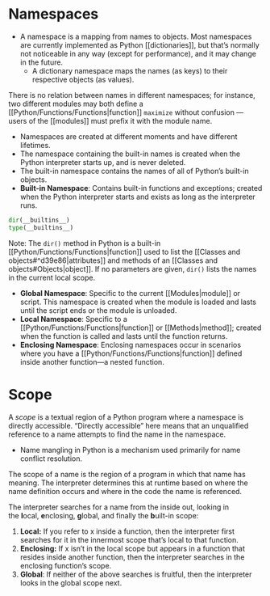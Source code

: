 # Namespaces

- A namespace is a mapping from names to objects. Most namespaces are currently implemented as Python [[dictionaries]], but that’s normally not noticeable in any way (except for performance), and it may change in the future.
	- A dictionary namespace maps the names (as keys) to their respective objects (as values).

There is no relation between names in different namespaces; for instance, two different modules may both define a [[Python/Functions/Functions|function]] `maximize` without confusion — users of the [[modules]] must prefix it with the module name.

- Namespaces are created at different moments and have different lifetimes.
- The namespace containing the built-in names is created when the Python interpreter starts up, and is never deleted.
- The built-in namespace contains the names of all of Python’s built-in objects.
- **Built-in Namespace**: Contains built-in functions and exceptions; created when the Python interpreter starts and exists as long as the interpreter runs.

```Python
dir(__builtins__)
type(__builtins__)
```
Note: The `dir()` method in Python is a built-in [[Python/Functions/Functions|function]] used to list the [[Classes and objects#^d39e86|attributes]] and methods of an [[Classes and objects#Objects|object]]. If no parameters are given, `dir()` lists the names in the current local scope.

- **Global Namespace**: Specific to the current [[Modules|module]] or script. This namespace is created when the module is loaded and lasts until the script ends or the module is unloaded.
- **Local Namespace**: Specific to a [[Python/Functions/Functions|function]] or [[Methods|method]]; created when the function is called and lasts until the function returns.
- **Enclosing Namespace**: Enclosing namespaces occur in scenarios where you have a [[Python/Functions/Functions|function]] defined inside another function—a nested function.
# Scope

A _scope_ is a textual region of a Python program where a namespace is directly accessible. “Directly accessible” here means that an unqualified reference to a name attempts to find the name in the namespace.

- Name mangling in Python is a mechanism used primarily for name conflict resolution.

The scope of a name is the region of a program in which that name has meaning. The interpreter determines this at runtime based on where the name definition occurs and where in the code the name is referenced.

The interpreter searches for a name from the inside out, looking in the **l**ocal, **e**nclosing, **g**lobal, and finally the **b**uilt-in scope:

1. **Local:** If you refer to x inside a function, then the interpreter first searches for it in the innermost scope that’s local to that function.
2. **Enclosing:** If x isn’t in the local scope but appears in a function that resides inside another function, then the interpreter searches in the enclosing function’s scope.
3. **Global**: If neither of the above searches is fruitful, then the interpreter looks in the global scope next.

```mermaid

```


